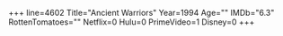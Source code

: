 +++
line=4602
Title="Ancient Warriors"
Year=1994
Age=""
IMDb="6.3"
RottenTomatoes=""
Netflix=0
Hulu=0
PrimeVideo=1
Disney=0
+++

